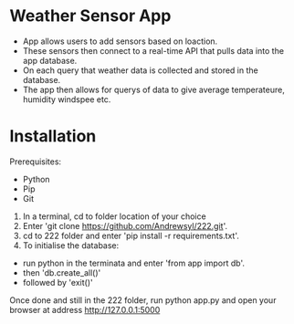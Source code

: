 # Weather Sensor App

- App allows users to add sensors based on loaction.
- These sensors then connect to a real-time API that pulls data into the app database.
- On each query that weather data is collected and stored in the database.
- The app then allows for querys of data to give average temperateure, humidity windspee etc.

# Installation

Prerequisites:

- Python
- Pip
- Git

1. In a terminal, cd to folder location of your choice
2. Enter 'git clone https://github.com/Andrewsyl/222.git'.
3. cd to 222 folder and enter 'pip install -r requirements.txt'.
4. To initialise the database:

- run python in the terminata and enter 'from app import db'.
- then 'db.create_all()'
- followed by 'exit()'

Once done and still in the 222 folder, run python app.py and open your browser at address http://127.0.0.1:5000
